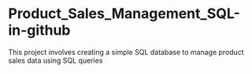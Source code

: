 # Product_Sales_Management_SQL-in-github
This project involves creating a simple SQL database to manage product sales data using SQL queries
